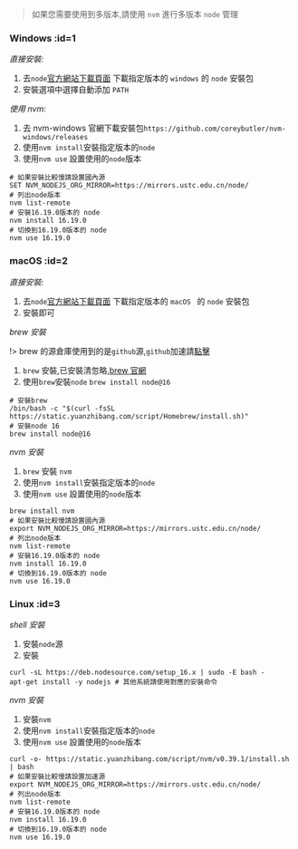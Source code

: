 > 如果您需要使用到多版本,請使用 `nvm` 進行多版本 `node` 管理

### Windows :id=1

_直接安裝:_

1. 去`node`<a href="https://nodejs.org/zh-tw/download/" target="_blank">官方網站下載頁面</a> 下載指定版本的 `windows` 的 `node` 安裝包
2. 安裝選項中選擇自動添加 `PATH`

_使用 nvm:_

1. 去 nvm-windows 官網下載安裝包`https://github.com/coreybutler/nvm-windows/releases`
2. 使用`nvm install`安裝指定版本的`node`
3. 使用`nvm use` 設置使用的`node`版本

```shell
# 如果安裝比較慢請設置國內源
SET NVM_NODEJS_ORG_MIRROR=https://mirrors.ustc.edu.cn/node/
# 列出node版本
nvm list-remote
# 安裝16.19.0版本的 node
nvm install 16.19.0
# 切換到16.19.0版本的 node
nvm use 16.19.0
```

### macOS :id=2

_直接安裝:_

1. 去`node`<a href="https://nodejs.org/zh-tw/download/" target="_blank">官方網站下載頁面</a> 下載指定版本的 `macOS ` 的 `node` 安裝包
2. 安裝即可

_brew 安裝_

!> brew 的源倉庫使用到的是`github`源,`github`加速請<a href="https://su.yuanzhibang.com/2Cp" target="_blank">點擊</a>

1. `brew` 安裝,已安裝清忽略,<a href="https://brew.sh/" target="_blank">brew 官網</a>
2. 使用`brew`安裝`node` `brew install node@16`

```shell
# 安裝brew
/bin/bash -c "$(curl -fsSL https://static.yuanzhibang.com/script/Homebrew/install.sh)"
# 安裝node 16
brew install node@16
```

_nvm 安裝_

1. `brew` 安裝 `nvm`
2. 使用`nvm install`安裝指定版本的`node`
3. 使用`nvm use` 設置使用的`node`版本

```shell
brew install nvm
# 如果安裝比較慢請設置國內源
export NVM_NODEJS_ORG_MIRROR=https://mirrors.ustc.edu.cn/node/
# 列出node版本
nvm list-remote
# 安裝16.19.0版本的 node
nvm install 16.19.0
# 切換到16.19.0版本的 node
nvm use 16.19.0
```

### Linux :id=3

_shell 安裝_

1. 安裝`node`源
2. 安裝

```shell
curl -sL https://deb.nodesource.com/setup_16.x | sudo -E bash -
apt-get install -y nodejs # 其他系統請使用對應的安裝命令
```

_nvm 安裝_

1. 安裝`nvm`
2. 使用`nvm install`安裝指定版本的`node`
3. 使用`nvm use` 設置使用的`node`版本

```shell
curl -o- https://static.yuanzhibang.com/script/nvm/v0.39.1/install.sh | bash
# 如果安裝比較慢請設置加速源
export NVM_NODEJS_ORG_MIRROR=https://mirrors.ustc.edu.cn/node/
# 列出node版本
nvm list-remote
# 安裝16.19.0版本的 node
nvm install 16.19.0
# 切換到16.19.0版本的 node
nvm use 16.19.0
```
